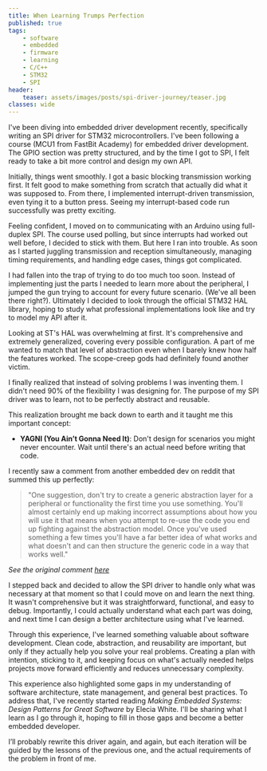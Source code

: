 ```yaml
---
title: When Learning Trumps Perfection
published: true
tags:
    - software
    - embedded
    - firmware
    - learning
    - C/C++
    - STM32
    - SPI
header:
    teaser: assets/images/posts/spi-driver-journey/teaser.jpg
classes: wide
---
```


I've been diving into embedded driver development recently, specifically writing an SPI driver for STM32 microcontrollers. I've been following a course (MCU1 from FastBit Academy) for embedded driver development. The GPIO section was pretty structured, and by the time I got to SPI, I felt ready to take a bit more control and design my own API.

Initially, things went smoothly. I got a basic blocking transmission working first. It felt good to make something from scratch that actually did what it was supposed to. From there, I implemented interrupt-driven transmission, even tying it to a button press. Seeing my interrupt-based code run successfully was pretty exciting.

Feeling confident, I moved on to communicating with an Arduino using full-duplex SPI. The course used polling, but since interrupts had worked out well before, I decided to stick with them. But here I ran into trouble. As soon as I started juggling transmission and reception simultaneously, managing timing requirements, and handling edge cases, things got complicated.

I had fallen into the trap of trying to do too much too soon. Instead of implementing just the parts I needed to learn more about the peripheral, I jumped the gun trying to account for every future scenario. (We've all been there right?). Ultimately I decided to look through the official STM32 HAL library, hoping to study what professional implementations look like and try to model my API after it. 

Looking at ST's HAL was overwhelming at first. It's comprehensive and extremely generalized, covering every possible configuration. A part of me wanted to match that level of abstraction even when I barely knew how half the features worked. The scope-creep gods had definitely found another victim.

I finally realized that instead of solving problems I was inventing them. I didn't need 90% of the flexibility I was designing for. The purpose of my SPI driver was to learn, not to be perfectly abstract and reusable. 

This realization brought me back down to earth and it taught me this important concept:

- **YAGNI (You Ain’t Gonna Need It)**: Don't design for scenarios you might never encounter. Wait until there's an actual need before writing that code.

I recently saw a comment from another embedded dev on reddit that summed this up perfectly:

> "One suggestion, don't try to create a generic abstraction layer for a peripheral or functionality the first time you use something. You'll almost certainly end up making incorrect assumptions about how you will use it that means when you attempt to re-use the code you end up fighting against the abstraction model. Once you've used something a few times you'll have a far better idea of what works and what doesn't and can then structure the generic code in a way that works well."

_See the original comment [here](https://www.reddit.com/r/embedded/comments/1h2oszh/comment/lzkr6r2/?utm_source=share&utm_medium=web3x&utm_name=web3xcss&utm_term=1&utm_content=share_button)_

I stepped back and decided to allow the SPI driver to handle only what was necessary at that moment so that I could move on and learn the next thing. It wasn't comprehensive but it was straightforward, functional, and easy to debug. Importantly, I could actually understand what each part was doing, and next time I can design a better architecture using what I've learned. 

Through this experience, I've learned something valuable about software development. Clean code, abstraction, and reusability are important, but only if they actually help you solve your real problems. Creating a plan with intention, sticking to it, and keeping focus on what's actually needed helps projects move forward efficiently and reduces unnecessary complexity.

This experience also highlighted some gaps in my understanding of software architecture, state management, and general best practices. To address that, I've recently started reading _Making Embedded Systems: Design Patterns for Great Software_ by Elecia White. I'll be sharing what I learn as I go through it, hoping to fill in those gaps and become a better embedded developer. 

I’ll probably rewrite this driver again, and again, but each iteration will be guided by the lessons of the previous one, and the actual requirements of the problem in front of me.

